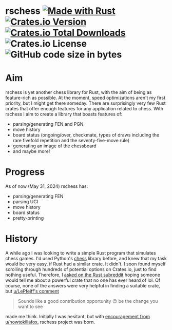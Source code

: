 # rschess [![Made with Rust](https://img.shields.io/badge/made_with-rust-blue?&logo=rust)](https://rust-lang.org) [![Crates.io Version](https://img.shields.io/crates/v/rschess?logo=rust)](https://crates.io/crates/rschess) [![Crates.io Total Downloads](https://img.shields.io/crates/d/rschess?logo=rust&link=https%3A%2F%2Fcrates.io%2Fcrates%2Frschess)](https://crates.io/crates/rschess) ![Crates.io License](https://img.shields.io/crates/l/rschess) ![GitHub code size in bytes](https://img.shields.io/github/languages/code-size/Python3-8/rschess)

# Aim
rschess is yet another chess library for Rust, with the aim of being as feature-rich as possible. At the moment, speed optimizations aren't my first priority, but I might get there someday. There are surprisingly very few Rust crates that offer enough features for any application related to chess. With rschess I aim to create a library that boasts features of:
* parsing/generating FEN and PGN
* move history
* board status (ongoing/over, checkmate, types of draws including the rare fivefold repetition and the seventy-five-move rule)
* generating an image of the chessboard
* and maybe more!

# Progress
As of now (May 31, 2024) rschess has:
* parsing/generating FEN
* parsing UCI
* move history
* board status
* pretty-printing

# History
A while ago I was looking to write a simple Rust program that simulates chess games. I'd used Python's [chess](https://pypi.org/project/chess) library before, and knew that my task would be very easy, if Rust had a similar crate. It didn't. I soon found myself scrolling through hundreds of potential options on Crates.io, just to find nothing useful. Therefore, I [asked on the Rust subreddit](https://www.reddit.com/r/rust/comments/1d0f6ou/is_there_a_good_chess_library_for_rust/?utm_source=share&utm_medium=web3x&utm_name=web3xcss&utm_term=1&utm_content=share_button) hoping someone would tell me about a powerful crate that no one has ever heard of lol. Of course, none of the answers were very helpful in finding a suitable crate, but [u/LePfeiff's comment](https://www.reddit.com/r/rust/comments/1d0f6ou/comment/l5mr1qg/?utm_source=share&utm_medium=web3x&utm_name=web3xcss&utm_term=1&utm_content=share_button)
> Sounds like a good contribution opportunity 😉 be the change you want to see

made me think. Initially I was hesitant, but with [encouragement from u/howtokillafox](https://www.reddit.com/r/rust/comments/1d0f6ou/comment/l5mzdw8/?utm_source=share&utm_medium=web3x&utm_name=web3xcss&utm_term=1&utm_content=share_button), rschess project was born.
